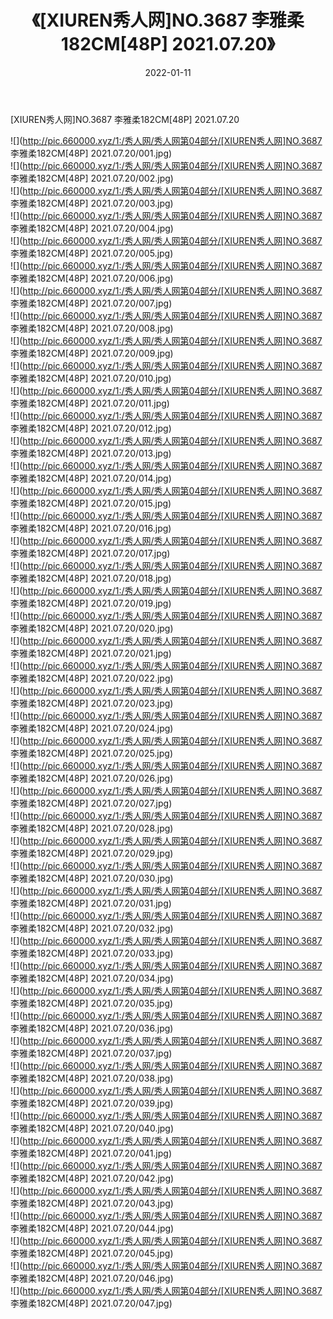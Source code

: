 ﻿---
layout: post
title:  《[XIUREN秀人网]NO.3687 李雅柔182CM[48P] 2021.07.20》
date:   2022-01-11
img: http://pic.660000.xyz/1:/秀人网/秀人网第04部分/[XIUREN秀人网]NO.3687 李雅柔182CM[48P] 2021.07.20/000.jpg
categories: [美女, 清纯, 唯美]
---

[XIUREN秀人网]NO.3687 李雅柔182CM[48P] 2021.07.20

 ![](http://pic.660000.xyz/1:/秀人网/秀人网第04部分/[XIUREN秀人网]NO.3687 李雅柔182CM[48P] 2021.07.20/001.jpg) <br>![](http://pic.660000.xyz/1:/秀人网/秀人网第04部分/[XIUREN秀人网]NO.3687 李雅柔182CM[48P] 2021.07.20/002.jpg) <br>![](http://pic.660000.xyz/1:/秀人网/秀人网第04部分/[XIUREN秀人网]NO.3687 李雅柔182CM[48P] 2021.07.20/003.jpg) <br>![](http://pic.660000.xyz/1:/秀人网/秀人网第04部分/[XIUREN秀人网]NO.3687 李雅柔182CM[48P] 2021.07.20/004.jpg) <br>![](http://pic.660000.xyz/1:/秀人网/秀人网第04部分/[XIUREN秀人网]NO.3687 李雅柔182CM[48P] 2021.07.20/005.jpg) <br>![](http://pic.660000.xyz/1:/秀人网/秀人网第04部分/[XIUREN秀人网]NO.3687 李雅柔182CM[48P] 2021.07.20/006.jpg) <br>![](http://pic.660000.xyz/1:/秀人网/秀人网第04部分/[XIUREN秀人网]NO.3687 李雅柔182CM[48P] 2021.07.20/007.jpg) <br>![](http://pic.660000.xyz/1:/秀人网/秀人网第04部分/[XIUREN秀人网]NO.3687 李雅柔182CM[48P] 2021.07.20/008.jpg) <br>![](http://pic.660000.xyz/1:/秀人网/秀人网第04部分/[XIUREN秀人网]NO.3687 李雅柔182CM[48P] 2021.07.20/009.jpg) <br>![](http://pic.660000.xyz/1:/秀人网/秀人网第04部分/[XIUREN秀人网]NO.3687 李雅柔182CM[48P] 2021.07.20/010.jpg) <br>![](http://pic.660000.xyz/1:/秀人网/秀人网第04部分/[XIUREN秀人网]NO.3687 李雅柔182CM[48P] 2021.07.20/011.jpg) <br>![](http://pic.660000.xyz/1:/秀人网/秀人网第04部分/[XIUREN秀人网]NO.3687 李雅柔182CM[48P] 2021.07.20/012.jpg) <br>![](http://pic.660000.xyz/1:/秀人网/秀人网第04部分/[XIUREN秀人网]NO.3687 李雅柔182CM[48P] 2021.07.20/013.jpg) <br>![](http://pic.660000.xyz/1:/秀人网/秀人网第04部分/[XIUREN秀人网]NO.3687 李雅柔182CM[48P] 2021.07.20/014.jpg) <br>![](http://pic.660000.xyz/1:/秀人网/秀人网第04部分/[XIUREN秀人网]NO.3687 李雅柔182CM[48P] 2021.07.20/015.jpg) <br>![](http://pic.660000.xyz/1:/秀人网/秀人网第04部分/[XIUREN秀人网]NO.3687 李雅柔182CM[48P] 2021.07.20/016.jpg) <br>![](http://pic.660000.xyz/1:/秀人网/秀人网第04部分/[XIUREN秀人网]NO.3687 李雅柔182CM[48P] 2021.07.20/017.jpg) <br>![](http://pic.660000.xyz/1:/秀人网/秀人网第04部分/[XIUREN秀人网]NO.3687 李雅柔182CM[48P] 2021.07.20/018.jpg) <br>![](http://pic.660000.xyz/1:/秀人网/秀人网第04部分/[XIUREN秀人网]NO.3687 李雅柔182CM[48P] 2021.07.20/019.jpg) <br>![](http://pic.660000.xyz/1:/秀人网/秀人网第04部分/[XIUREN秀人网]NO.3687 李雅柔182CM[48P] 2021.07.20/020.jpg) <br>![](http://pic.660000.xyz/1:/秀人网/秀人网第04部分/[XIUREN秀人网]NO.3687 李雅柔182CM[48P] 2021.07.20/021.jpg) <br>![](http://pic.660000.xyz/1:/秀人网/秀人网第04部分/[XIUREN秀人网]NO.3687 李雅柔182CM[48P] 2021.07.20/022.jpg) <br>![](http://pic.660000.xyz/1:/秀人网/秀人网第04部分/[XIUREN秀人网]NO.3687 李雅柔182CM[48P] 2021.07.20/023.jpg) <br>![](http://pic.660000.xyz/1:/秀人网/秀人网第04部分/[XIUREN秀人网]NO.3687 李雅柔182CM[48P] 2021.07.20/024.jpg) <br>![](http://pic.660000.xyz/1:/秀人网/秀人网第04部分/[XIUREN秀人网]NO.3687 李雅柔182CM[48P] 2021.07.20/025.jpg) <br>![](http://pic.660000.xyz/1:/秀人网/秀人网第04部分/[XIUREN秀人网]NO.3687 李雅柔182CM[48P] 2021.07.20/026.jpg) <br>![](http://pic.660000.xyz/1:/秀人网/秀人网第04部分/[XIUREN秀人网]NO.3687 李雅柔182CM[48P] 2021.07.20/027.jpg) <br>![](http://pic.660000.xyz/1:/秀人网/秀人网第04部分/[XIUREN秀人网]NO.3687 李雅柔182CM[48P] 2021.07.20/028.jpg) <br>![](http://pic.660000.xyz/1:/秀人网/秀人网第04部分/[XIUREN秀人网]NO.3687 李雅柔182CM[48P] 2021.07.20/029.jpg) <br>![](http://pic.660000.xyz/1:/秀人网/秀人网第04部分/[XIUREN秀人网]NO.3687 李雅柔182CM[48P] 2021.07.20/030.jpg) <br>![](http://pic.660000.xyz/1:/秀人网/秀人网第04部分/[XIUREN秀人网]NO.3687 李雅柔182CM[48P] 2021.07.20/031.jpg) <br>![](http://pic.660000.xyz/1:/秀人网/秀人网第04部分/[XIUREN秀人网]NO.3687 李雅柔182CM[48P] 2021.07.20/032.jpg) <br>![](http://pic.660000.xyz/1:/秀人网/秀人网第04部分/[XIUREN秀人网]NO.3687 李雅柔182CM[48P] 2021.07.20/033.jpg) <br>![](http://pic.660000.xyz/1:/秀人网/秀人网第04部分/[XIUREN秀人网]NO.3687 李雅柔182CM[48P] 2021.07.20/034.jpg) <br>![](http://pic.660000.xyz/1:/秀人网/秀人网第04部分/[XIUREN秀人网]NO.3687 李雅柔182CM[48P] 2021.07.20/035.jpg) <br>![](http://pic.660000.xyz/1:/秀人网/秀人网第04部分/[XIUREN秀人网]NO.3687 李雅柔182CM[48P] 2021.07.20/036.jpg) <br>![](http://pic.660000.xyz/1:/秀人网/秀人网第04部分/[XIUREN秀人网]NO.3687 李雅柔182CM[48P] 2021.07.20/037.jpg) <br>![](http://pic.660000.xyz/1:/秀人网/秀人网第04部分/[XIUREN秀人网]NO.3687 李雅柔182CM[48P] 2021.07.20/038.jpg) <br>![](http://pic.660000.xyz/1:/秀人网/秀人网第04部分/[XIUREN秀人网]NO.3687 李雅柔182CM[48P] 2021.07.20/039.jpg) <br>![](http://pic.660000.xyz/1:/秀人网/秀人网第04部分/[XIUREN秀人网]NO.3687 李雅柔182CM[48P] 2021.07.20/040.jpg) <br>![](http://pic.660000.xyz/1:/秀人网/秀人网第04部分/[XIUREN秀人网]NO.3687 李雅柔182CM[48P] 2021.07.20/041.jpg) <br>![](http://pic.660000.xyz/1:/秀人网/秀人网第04部分/[XIUREN秀人网]NO.3687 李雅柔182CM[48P] 2021.07.20/042.jpg) <br>![](http://pic.660000.xyz/1:/秀人网/秀人网第04部分/[XIUREN秀人网]NO.3687 李雅柔182CM[48P] 2021.07.20/043.jpg) <br>![](http://pic.660000.xyz/1:/秀人网/秀人网第04部分/[XIUREN秀人网]NO.3687 李雅柔182CM[48P] 2021.07.20/044.jpg) <br>![](http://pic.660000.xyz/1:/秀人网/秀人网第04部分/[XIUREN秀人网]NO.3687 李雅柔182CM[48P] 2021.07.20/045.jpg) <br>![](http://pic.660000.xyz/1:/秀人网/秀人网第04部分/[XIUREN秀人网]NO.3687 李雅柔182CM[48P] 2021.07.20/046.jpg) <br>![](http://pic.660000.xyz/1:/秀人网/秀人网第04部分/[XIUREN秀人网]NO.3687 李雅柔182CM[48P] 2021.07.20/047.jpg) <br>